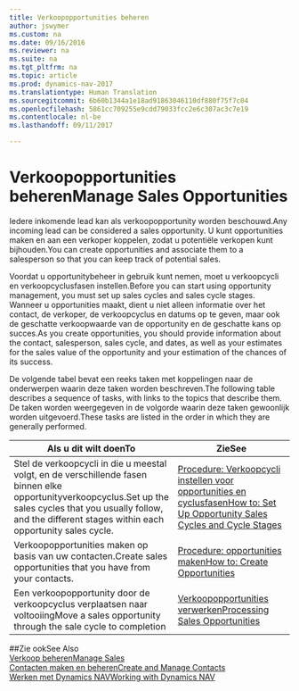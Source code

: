 ```yaml
---
title: Verkoopopportunities beheren
author: jswymer
ms.custom: na
ms.date: 09/16/2016
ms.reviewer: na
ms.suite: na
ms.tgt_pltfrm: na
ms.topic: article
ms.prod: dynamics-nav-2017
ms.translationtype: Human Translation
ms.sourcegitcommit: 6b60b1344a1e18ad91863046110df880f75f7c04
ms.openlocfilehash: 5861cc709255e9cdd79033fcc2e6c307ac3c7e19
ms.contentlocale: nl-be
ms.lasthandoff: 09/11/2017

---
```

# <a name="manage-sales-opportunities"></a><span data-ttu-id="863b0-102">Verkoopopportunities beheren</span><span class="sxs-lookup"><span data-stu-id="863b0-102">Manage Sales Opportunities</span></span>
<span data-ttu-id="863b0-103">Iedere inkomende lead kan als verkoopopportunity worden beschouwd.</span><span class="sxs-lookup"><span data-stu-id="863b0-103">Any incoming lead can be considered a sales opportunity.</span></span> <span data-ttu-id="863b0-104">U kunt opportunities maken en aan een verkoper koppelen, zodat u potentiële verkopen kunt bijhouden.</span><span class="sxs-lookup"><span data-stu-id="863b0-104">You can create opportunities and associate them to a salesperson so that you can keep track of potential sales.</span></span>

<span data-ttu-id="863b0-105">Voordat u opportunitybeheer in gebruik kunt nemen, moet u verkoopcycli en verkoopcyclusfasen instellen.</span><span class="sxs-lookup"><span data-stu-id="863b0-105">Before you can start using opportunity management, you must set up sales cycles and sales cycle stages.</span></span> <span data-ttu-id="863b0-106">Wanneer u opportunities maakt, dient u niet alleen informatie over het contact, de verkoper, de verkoopcyclus en datums op te geven, maar ook de geschatte verkoopwaarde van de opportunity en de geschatte kans op succes.</span><span class="sxs-lookup"><span data-stu-id="863b0-106">As you create opportunities, you should provide information about the contact, salesperson, sales cycle, and dates, as well as your estimates for the sales value of the opportunity and your estimation of the chances of its success.</span></span>

<span data-ttu-id="863b0-107">De volgende tabel bevat een reeks taken met koppelingen naar de onderwerpen waarin deze taken worden beschreven.</span><span class="sxs-lookup"><span data-stu-id="863b0-107">The following table describes a sequence of tasks, with links to the topics that describe them.</span></span> <span data-ttu-id="863b0-108">De taken worden weergegeven in de volgorde waarin deze taken gewoonlijk worden uitgevoerd.</span><span class="sxs-lookup"><span data-stu-id="863b0-108">These tasks are listed in the order in which they are generally performed.</span></span>

|<span data-ttu-id="863b0-109">Als u dit wilt doen</span><span class="sxs-lookup"><span data-stu-id="863b0-109">To</span></span> |<span data-ttu-id="863b0-110">Zie</span><span class="sxs-lookup"><span data-stu-id="863b0-110">See</span></span> |
|---|-----|
|<span data-ttu-id="863b0-111">Stel de verkoopcycli in die u meestal volgt, en de verschillende fasen binnen elke opportunityverkoopcyclus.</span><span class="sxs-lookup"><span data-stu-id="863b0-111">Set up the sales cycles that you usually follow, and the different stages within each opportunity sales cycle.</span></span>|[<span data-ttu-id="863b0-112">Procedure: Verkoopcycli instellen voor opportunities en cyclusfasen</span><span class="sxs-lookup"><span data-stu-id="863b0-112">How to: Set Up Opportunity Sales Cycles and Cycle Stages</span></span>](marketing-how-setup-opportunity-sales-cycles-stages.md)|
|<span data-ttu-id="863b0-113">Verkoopopportunities maken op basis van uw contacten.</span><span class="sxs-lookup"><span data-stu-id="863b0-113">Create sales opportunities that you have from your contacts.</span></span>|[<span data-ttu-id="863b0-114">Procedure: opportunities maken</span><span class="sxs-lookup"><span data-stu-id="863b0-114">How to: Create Opportunities</span></span>](marketing-how-create-opportunities.md)|
|<span data-ttu-id="863b0-115">Een verkoopopportunity door de verkoopcyclus verplaatsen naar voltooiing</span><span class="sxs-lookup"><span data-stu-id="863b0-115">Move a sales opportunity through the sale cycle to completion</span></span>|[<span data-ttu-id="863b0-116">Verkoopopportunities verwerken</span><span class="sxs-lookup"><span data-stu-id="863b0-116">Processing Sales Opportunities</span></span>](marketing-processing-sales-opportunities.md)|


##<a name="see-also"></a><span data-ttu-id="863b0-117">Zie ook</span><span class="sxs-lookup"><span data-stu-id="863b0-117">See Also</span></span>  
[<span data-ttu-id="863b0-118">Verkoop beheren</span><span class="sxs-lookup"><span data-stu-id="863b0-118">Manage Sales</span></span>](sales-manage-sales.md)  
[<span data-ttu-id="863b0-119">Contacten maken en beheren</span><span class="sxs-lookup"><span data-stu-id="863b0-119">Create and Manage Contacts</span></span>](marketing-contacts.md)  
[<span data-ttu-id="863b0-120">Werken met Dynamics NAV</span><span class="sxs-lookup"><span data-stu-id="863b0-120">Working with Dynamics NAV</span></span>](ui-work-product.md)

